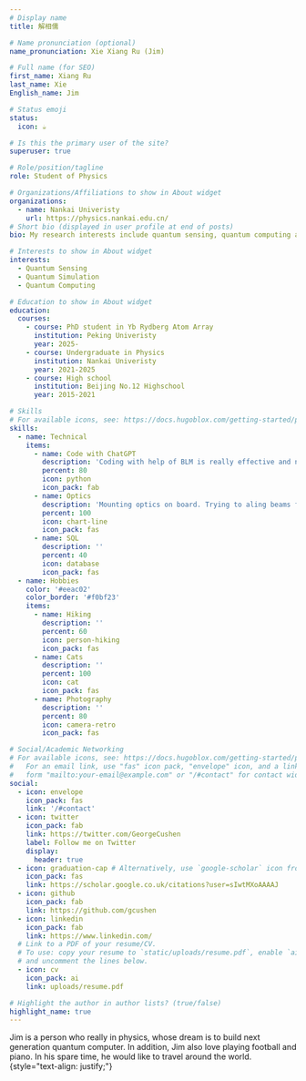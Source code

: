 ```yaml
---
# Display name
title: 解相儒

# Name pronunciation (optional)
name_pronunciation: Xie Xiang Ru (Jim)

# Full name (for SEO)
first_name: Xiang Ru
last_name: Xie
English_name: Jim

# Status emoji
status:
  icon: ☕️

# Is this the primary user of the site?
superuser: true

# Role/position/tagline
role: Student of Physics

# Organizations/Affiliations to show in About widget
organizations:
  - name: Nankai Univeristy
    url: https://physics.nankai.edu.cn/
# Short bio (displayed in user profile at end of posts)
bio: My research interests include quantum sensing, quantum computing and quantum simulation with netrual atom array.

# Interests to show in About widget
interests:
  - Quantum Sensing
  - Quantum Simulation
  - Quantum Computing

# Education to show in About widget
education:
  courses:
    - course: PhD student in Yb Rydberg Atom Array
      institution: Peking Univeristy
      year: 2025-
    - course: Undergraduate in Physics
      institution: Nankai Univeristy
      year: 2021-2025
    - course: High school
      institution: Beijing No.12 Highschool
      year: 2015-2021

# Skills
# For available icons, see: https://docs.hugoblox.com/getting-started/page-builder/#icons
skills:
  - name: Technical
    items:
      - name: Code with ChatGPT
        description: 'Coding with help of BLM is really effective and necessary in nowdays research'
        percent: 80
        icon: python
        icon_pack: fab
      - name: Optics
        description: 'Mounting optics on board. Trying to aling beams from here to there with various optics, just like drawing. '
        percent: 100
        icon: chart-line
        icon_pack: fas
      - name: SQL
        description: ''
        percent: 40
        icon: database
        icon_pack: fas
  - name: Hobbies
    color: '#eeac02'
    color_border: '#f0bf23'
    items:
      - name: Hiking
        description: ''
        percent: 60
        icon: person-hiking
        icon_pack: fas
      - name: Cats
        description: ''
        percent: 100
        icon: cat
        icon_pack: fas
      - name: Photography
        description: ''
        percent: 80
        icon: camera-retro
        icon_pack: fas

# Social/Academic Networking
# For available icons, see: https://docs.hugoblox.com/getting-started/page-builder/#icons
#   For an email link, use "fas" icon pack, "envelope" icon, and a link in the
#   form "mailto:your-email@example.com" or "/#contact" for contact widget.
social:
  - icon: envelope
    icon_pack: fas
    link: '/#contact'
  - icon: twitter
    icon_pack: fab
    link: https://twitter.com/GeorgeCushen
    label: Follow me on Twitter
    display:
      header: true
  - icon: graduation-cap # Alternatively, use `google-scholar` icon from `ai` icon pack
    icon_pack: fas
    link: https://scholar.google.co.uk/citations?user=sIwtMXoAAAAJ
  - icon: github
    icon_pack: fab
    link: https://github.com/gcushen
  - icon: linkedin
    icon_pack: fab
    link: https://www.linkedin.com/
  # Link to a PDF of your resume/CV.
  # To use: copy your resume to `static/uploads/resume.pdf`, enable `ai` icons in `params.yaml`,
  # and uncomment the lines below.
  - icon: cv
    icon_pack: ai
    link: uploads/resume.pdf

# Highlight the author in author lists? (true/false)
highlight_name: true
---
```


Jim is a person who really in physics, whose dream is to build next generation quantum computer. In addition, Jim also love playing football and piano. In his spare time, he would like to travel around the world.
{style="text-align: justify;"}
